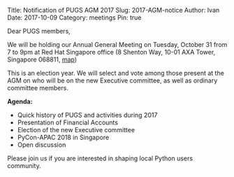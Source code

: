 Title: Notification of PUGS AGM 2017
Slug: 2017-AGM-notice
Author: Ivan
Date: 2017-10-09
Category: meetings
Pin: true


Dear PUGS members,

We will be holding our Annual General Meeting on Tuesday, October 31 from 7 to
9pm at Red Hat Singapore office (8 Shenton Way, 10-01 AXA Tower, Singapore
068811, [map](https://goo.gl/maps/HADBLmgHsVt)) 


This is an election year. We will select and vote among those present at the AGM
on who will be on the new Executive committee, as well as ordinary committee
members.

**Agenda:**

- Quick history of PUGS and activities during 2017
- Presentation of Financial Accounts
- Election of the new Executive committee
- PyCon-APAC 2018 in Singapore
- Open discussion

Please join us if you are interested in shaping local Python users community.

